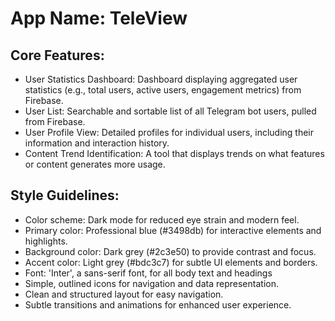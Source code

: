 # **App Name**: TeleView

## Core Features:

- User Statistics Dashboard: Dashboard displaying aggregated user statistics (e.g., total users, active users, engagement metrics) from Firebase.
- User List: Searchable and sortable list of all Telegram bot users, pulled from Firebase.
- User Profile View: Detailed profiles for individual users, including their information and interaction history.
- Content Trend Identification: A tool that displays trends on what features or content generates more usage.

## Style Guidelines:

- Color scheme: Dark mode for reduced eye strain and modern feel.
- Primary color: Professional blue (#3498db) for interactive elements and highlights.
- Background color: Dark grey (#2c3e50) to provide contrast and focus.
- Accent color: Light grey (#bdc3c7) for subtle UI elements and borders.
- Font: 'Inter', a sans-serif font, for all body text and headings
- Simple, outlined icons for navigation and data representation.
- Clean and structured layout for easy navigation.
- Subtle transitions and animations for enhanced user experience.